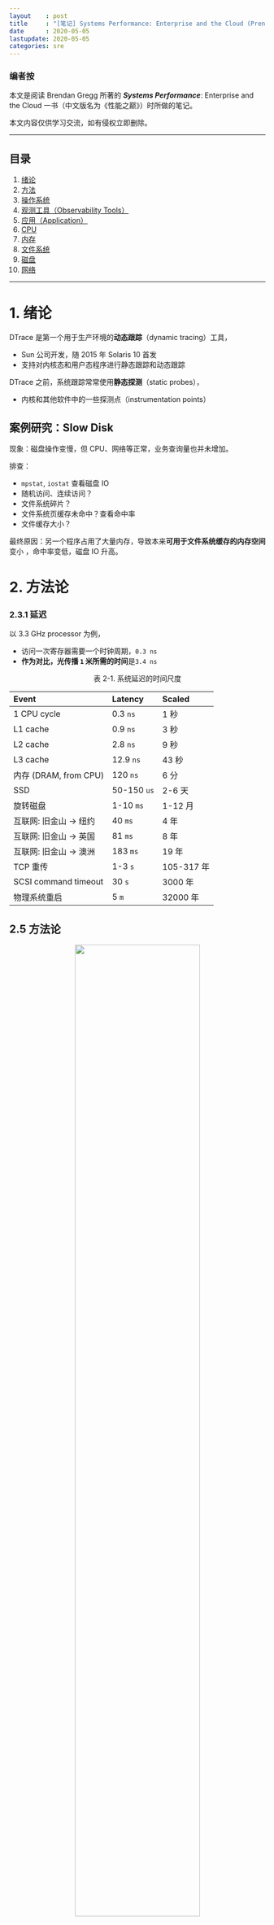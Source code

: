 ```yaml
---
layout    : post
title     : "[笔记] Systems Performance: Enterprise and the Cloud (Prentice Hall, 2013)"
date      : 2020-05-05
lastupdate: 2020-05-05
categories: sre
---
```


### 编者按

本文是阅读 Brendan Gregg 所著的 ***Systems Performance***: Enterprise and the
Cloud 一书（中文版名为《性能之巅》）时所做的笔记。

本文内容仅供学习交流，如有侵权立即删除。

----

## 目录

1. [绪论](#ch_1)
2. [方法](#ch_2)
3. [操作系统](#ch_3)
4. [观测工具（Observability Tools）](#ch_4)
5. [应用（Application）](#ch_5)
6. [CPU](#ch_6)
7. [内存](#ch_7)
8. [文件系统](#ch_8)
9. [磁盘](#ch_9)
10. [网络](#ch_10)

----

<a name="ch_1"></a>

# 1. 绪论

DTrace 是第一个用于生产环境的**动态跟踪**（dynamic tracing）工具，

* Sun 公司开发，随 2015 年 Solaris 10 首发
* 支持对内核态和用户态程序进行静态跟踪和动态跟踪

DTrace 之前，系统跟踪常常使用**静态探测**（static probes），

* 内核和其他软件中的一些探测点（instrumentation points）

## 案例研究：Slow Disk

现象：磁盘操作变慢，但 CPU、网络等正常，业务查询量也并未增加。

排查：

* `mpstat`, `iostat` 查看磁盘 IO
* 随机访问、连续访问？
* 文件系统碎片？
* 文件系统页缓存未命中？查看命中率
* 文件缓存大小？

最终原因：另一个程序占用了大量内存，导致本来**可用于文件系统缓存的内存空间**变小
，命中率变低，磁盘 IO 升高。

<a name="ch_2"></a>

# 2. 方法论

### 2.3.1 延迟

以 3.3 GHz processor 为例，

* 访问一次寄存器需要一个时钟周期，`0.3 ns`
* **作为对比，光传播 `1` 米所需的时间**是`3.4 ns`

<p align="center">表 2-1. 系统延迟的时间尺度</p>

| Event                       | Latency   | Scaled    |
|:----------------------------|:--------- |:----------|
| 1 CPU cycle                 | 0.3  `ns` | 1  秒     |
| L1 cache                    | 0.9  `ns` | 3  秒     |
| L2 cache                    | 2.8  `ns` | 9  秒     |
| L3 cache                    | 12.9 `ns` | 43 秒     |
| 内存 (DRAM, from CPU)       | 120  `ns` | 6  分     |
| SSD                         | 50-150 `us` | 2-6 天  |
| 旋转磁盘                    | 1-10 `ms` | 1-12 月   |
| 互联网: 旧金山 -> 纽约      | 40 `ms`   | 4  年     |
| 互联网: 旧金山 -> 英国      | 81 `ms`   | 8  年     |
| 互联网: 旧金山 -> 澳洲      | 183 `ms`  | 19 年     |
| TCP 重传                    | 1-3 `s`   | 105-317 年 |
| SCSI command timeout        | 30 `s`    | 3000 年   |
| 物理系统重启                | 5 `m`     | 32000 年  |

## 2.5 方法论

<p align="center"><img src="/assets/img/systems-performance/table-2-4.png" width="70%" height="70%"></p>

### 2.5.1 Streetlight Anti-Method

> 某天晚上，警察看到一个醉汉在路灯下找东西，他声称自己的钥匙丢了。警察帮忙找了
> 一会也没找到，然后问道：“你确定是丢在这里，路灯下面？”醉汉答：“不确定，但
> 这里光线最好。”

这就相当于**登到机器之后先执行 `top`**：并不是因为此时
`top` 是最优的，而是 暂时也想不到其他更好的工具。

### 2.5.9 USE（利用率/饱和度/错误数）

* 利用率（Utilization）: 例如，CPU 利用率 `90%`
* 饱和度（Saturation）: 用 **wait-queue length** 衡量，例如，CPU 的平均 `run-queue length` 是 4
* 错误数（Errors）: 例如网卡有 50 个丢包

对 CPU、内存、网络、存储等应用 USE 方法：
[**Linux Trouble Shooting Cheat Sheet**]({% link _posts/2020-05-05-linux-trouble-shooting-cheat-sheet.md %})
或原书附录 A。

<a name="ch_3"></a>

# 3. 操作系统

### 3.2.4 中断优先级（IPL）

> interrupt priority level (IPL) represents the priority of the currently active
> interrupt service routine.

<p align="center"><img src="/assets/img/systems-performance/3-5.png" width="60%" height="60%"></p>

**串行 I/O 的中断优先级很高**，因为它们的硬件缓存很小，很容易溢出。

### 3.2.5 进程

**从某种程度来说，进程像是一台虚拟的早期计算机**（a virtual early computer）：
里面只运行一个程序，并且这个程序有自己独立的

* 地址空间
* 文件描述符
* 线程
* 寄存器

<p align="center"><img src="/assets/img/systems-performance/3-8.png" width="50%" height="50%"></p>
<p align="center">图 3-8. Process environment</p>

### 3.2.10 文件系统

VFS (Virtual File System)是一套**内核接口**，在不同文件系统之上做了抽象；起源于
Sun Microsystem，最初目的是让 UNIX File System (UFS) 和 NFS 更容易共存。

<p align="center"><img src="/assets/img/systems-performance/3-12.png" width="50%" height="50%"></p>

上面的图中可以看出，VFS 统一了：

* 磁盘文件系统
* 网络文件系统
* 内存文件系统

下图是 storage-device-based file system 的调用路径：

<p align="center"><img src="/assets/img/systems-performance/3-13.png" width="50%" height="50%"></p>

<a name="ch_4"></a>

# 4. 观测工具（Observability Tools）

### 4.1.1 计数（counters）

系统级别工具：

* `vmstat`: 操作系统级别的虚拟和物理内存统计信息
* `mpstat`: per CPU 使用情况统计（mp: multi-processor?）
* `iostat`: per-disk I/O 统计, reported from the block device interface
* `netstat`: 网卡统计，TCP/IP 协议栈统计，某些 per-connection statistics
* `sar`: 各种杂七杂八的统计；can also archive them for historical reporting

这些工具有一个**使用惯例**：可以指定时间间隔（interval）和次数（count），例如

```shell
$ mpstat 1 3

11:19:50 AM  CPU    %usr   %nice    %sys %iowait    %irq   %soft  %steal  %guest %gnice   %idle
11:19:51 AM  all    0.00    0.00    1.00    0.00    0.00    0.00    0.00    0.00 0.00   99.00
11:19:52 AM  all    0.00    0.00    0.00    0.00    0.00    0.00    0.00    0.00 0.00  100.00
11:19:53 AM  all    0.00    0.00    0.00    0.00    0.00    0.26    0.00    0.00 0.00   99.74
Average:     all    0.00    0.00    0.34    0.00    0.00    0.08    0.00    0.00 0.00   99.58
```

进程级别工具：

* `ps`
* `top`
* **`pmap`**: 进程内存段（memory segments）信息及使用统计等等

一般来说，这几个工具都是**从 `/proc/` 下面读数据的**。

### 4.1.2 跟踪（tracing）

系统级别：

* `tcpdump`: 抓包
* `blktrace`: block I/O tracing (Linux)
* `DTrace`: tracing of kernel internals and the usage of any resource (not just network or block I/O), using static and dynamic tracing
* `SystemTap`: tracing of kernel internals and the usage of any resource, using static and dynamic tracing
* `perf`: Linux Performance Events, tracing static and dynamic probes

进程级别：

* `strace`: system call tracing for Linux-based systems
* `gdb`: a source-level debugger, commonly used on Linux-based systems

### 4.1.3 Profiling

系统及进程级别：

* `oprofile`: Linux system profiling
* `perf`: a Linux performance toolkit, which includes profiling subcommands
* `DTrace`: programmatic profiling, timer-based using its profile provider, and hardwareevent- based using its cpc provider
* `SystemTap`: programmatic profiling, timer-based using its timer tapset, and hardware-eventbased using its perf tapset
* `cachegrind`: from the valgrind toolkit, can profile hardware cache usage and be visualized using kcachegrind

### 4.1.4 监视（sar）

`sar`: **System Activity Reporter**（系统活动汇报器）, 源自 AT&T UNIX。

`sar(1)` 是一个多功能计数器，利用定期 `cron` 来记录系统计数器的状态：

```shell
$ sar 1 3
Linux 5.4.0-26-generic (ubuntu)         04/28/2020      _x86_64_        (4 CPU)

11:36:25 AM     CPU     %user     %nice   %system   %iowait    %steal     %idle
11:36:26 AM     all      0.00      0.00      0.25      0.00      0.00     99.75
11:36:27 AM     all      0.00      0.00      0.25      0.00      0.00     99.75
11:36:28 AM     all      0.00      0.00      0.25      0.00      0.00     99.75
Average:        all      0.00      0.00      0.25      0.00      0.00     99.75
```

其他工具：**`atop` (advanced top) 是一个更高级的系统和进程（system & proces）监视器**。

## 4.2 观测源（Observability Sources）

<p align="center">表 4-1. Observability Sources</p>

| Type | Source/Tool |
|:-----|:------------|
| per-process 计数器 | `/proc` |
| system-wide 计数器 | `/proc`, `/sys` |
| device driver & debug info | `/sys` |
| per-process tracing | `ptrace`, `uprobes` |
| CPU 性能计数器 | `perf_event` |
| Network tracing | `libpcap` |
| per-thread 延迟 | delay accounting |
| system-wide tracing | tracepoints, kprobes, `ftrace` |

### 4.2.1 `/proc`

`/proc` 是**内存文件系统**，不依赖磁盘：

* 目录树结构
* 通过文件系统相关的系统调用（`open/read/close`），将内核统计信息暴露给用户空间
* 大部分数据都是只读的

`top` 会**收集所有活跃进程（active processes）的 `/proc` 信息**，因此开销比较大，
这就是为什么有时候执行 `top` 命令，会看到排在第一位进程的就是它自己的原因。

`/proc` 中每个进程的信息：

```shell
$ ls -F /proc/4314/
arch_status      cpuset   loginuid    numa_maps      sched         status
attr/            cwd@     map_files/  oom_adj        schedstat     syscall
autogroup        environ  maps        oom_score      sessionid     task/
auxv             exe@     mem         oom_score_adj  setgroups     timers
cgroup           fd/      mountinfo   pagemap        smaps         timerslack_ns
clear_refs       fdinfo/  mounts      patch_state    smaps_rollup  uid_map
cmdline          gid_map  mountstats  personality    stack         wchan
comm             io       net/        projid_map     stat
coredump_filter  limits   ns/         root@          statm
```

* `limits`: 已生效的资源限制（in-effect resource limits）
* `maps`: 已映射的内存区域
* `sched`: CPU 调度器相关的信息
* `schedstat`: CPU **runtime, latency, and time slices**
* `smaps`: mapped memory regions with usage statistics
* `stat`: 进程状态和统计，包括 CPU 和内存使用量
* `statm`: 内存使用量，以 page 为单位
* `status`: stat and statm information, 人类可读格式
* `task`: directory of per-task statistics

Linux 对 `/proc` 进行了扩展，将一些操作系统级别的统计放到了顶层：

```shell
$ cd /proc; ls -Fd [a-z]*
acpi/      dma          kcore        misc          scsi/          tty/
asound/    driver/      keys         modules       self@          uptime
buddyinfo  execdomains  key-users    mounts@       slabinfo       version
bus/       fb           kmsg         mpt/          softirqs       version_signature
cgroups    filesystems  kpagecgroup  mtrr          stat           vmallocinfo
cmdline    fs/          kpagecount   net@          swaps          vmstat
consoles   interrupts   kpageflags   pagetypeinfo  sys/           zoneinfo
cpuinfo    iomem        loadavg      partitions    sysrq-trigger
crypto     ioports      locks        pressure/     sysvipc/
devices    irq/         mdstat       sched_debug   thread-self@
diskstats  kallsyms     meminfo      schedstat     timer_list
```

* `cpuinfo`: CPU 信息
* `diskstats`: disk I/O statistics for all disk devices
* `interrupts`: 硬中断信息
* `loadavg`: load averages
* `meminfo`: system memory usage breakdowns
* `net/dev`: network interface statistics
* `net/tcp`: **当前活跃的 TCP socket 信息**
* `schedstat`: system-wide CPU scheduler statistics
* `self`: 指向当前进程的链接，方便使用
* `slabinfo`: 内核 slab allocator 缓存统计信息
* `stat`: 内核和系统资源状态汇总：CPUs, disks, paging, swap, processes
* `zoneinfo`: memory zone information

更多信息见 `proc(5)` man page 和内核文档：`Documentation/filesystems/proc.txt`。

### 4.2.2. `/sys`

Linux 提供的 sysfs 文件系统，挂载在 `/sys`，提供内核统计信息。

与 `/proc` 的不同：

* `/proc` 源自 Unix，有非常长的演进历史，已经在顶层（`/proc/xxx`）添加了各种系统统计指标
* `/sys` 最初设计用于提供设备驱动信息，但后来进行了扩展，添加了很多其他类型的统计

例如，下面是 `CPU 0` 相关的 `/sys` 文件：

```shell
$ find /sys/devices/system/cpu/cpu0 -type f
/sys/devices/system/cpu/cpu0/crash_notes
/sys/devices/system/cpu/cpu0/cache/index0/type
/sys/devices/system/cpu/cpu0/cache/index0/level
/sys/devices/system/cpu/cpu0/cache/index0/physical_line_partition
/sys/devices/system/cpu/cpu0/cache/index0/number_of_sets
/sys/devices/system/cpu/cpu0/cache/index0/size
/sys/devices/system/cpu/cpu0/cache/index0/shared_cpu_map
[...]
```

其中和 CPU 的硬件缓存相关的文件：

```shell
$ grep . /sys/devices/system/cpu/cpu0/cache/index*/level
/sys/devices/system/cpu/cpu0/cache/index0/level:1
/sys/devices/system/cpu/cpu0/cache/index1/level:1
/sys/devices/system/cpu/cpu0/cache/index2/level:2
/sys/devices/system/cpu/cpu0/cache/index3/level:3

$ grep . /sys/devices/system/cpu/cpu0/cache/index*/size
/sys/devices/system/cpu/cpu0/cache/index0/size:32K
/sys/devices/system/cpu/cpu0/cache/index1/size:32K
/sys/devices/system/cpu/cpu0/cache/index2/size:256K
/sys/devices/system/cpu/cpu0/cache/index3/size:8192K
```

可以看到该 CPU 有：

1. 2 个 L1 cache，各 `32 KB`
1. 1 个 L2 cache，`256 KB`
1. 1 个 L3 cache，`8 MB`

#### 4.2.4. Delay Accounting

开启 `CONFIG_TASK_DELAY_ACCT` 后，Linux 会记录下列状态的延迟信息：

* **调度器延迟**（Scheduler latency）: waiting for a turn on-CPU
* **Block I/O**: waiting for a block I/O to complete
* **内存换出**（Swapping）: waiting for paging (memory pressure)
* **内存回收**（Memory reclaim）: waiting for the memory reclaim routine

技术上来时，调度器延迟的计算用的是 `/proc` 下面的 `/schedstat` 数据。

内核 `Documentation/accounting` 目录中有相关文档，`delay-accounting.txt`, and an
example consumer, `getdelays.c`:

```
$ ./getdelays -dp <pid>
```

### 4.2.6. 其他观测源

* CPU performance counters: 提供底层性能信息的**可编程硬件寄存器**（可以用 `perf`）
* Per-process tracing: `strace`, `ptrace`
* Kernel tracing: `perf`
* Network sniffing: `tcpdump`
* Process accounting: `atop`
* System calls

## 4.3 DTrace

## 4.4 SystemTap

SystemTap 与 DTrace 功能类似，是在 DTrace 移植到 Linux 之前开发的。

探测点称为 *probes*。

SystemTap 利用了其他内核基础设施：

* 静态探测：`tracepoints`
* 动态探测：`kprobes`
* 用户态探测：`uprobes`

These sources are also used by other tools (perf, LTTng).

## 4.5. perf

Linux Performance Events (LPE)。

<a name="ch_5"></a>

# 5. Applications

### 5.4.3 系统调用分析

```shell
$ strace -ttt -T -p 1884
1356982510.395542 close(3) = 0 <0.000267>
1356982510.396064 close(4) = 0 <0.000293>
1356982510.396617 ioctl(255, TIOCGPGRP, [1975]) = 0 <0.000019>
```

参数：

* `-ttt`: 打印时间戳，`us` 精度
* `-T`: 打印系统调用耗时（最后一列），单位秒
* `-p PID`: 进程 ID


`-c` 打印 summary：

```shell
$ strace -c -p 1884
^CProcess 1884 detached
% time seconds  usecs/call calls errors syscall
------ -------- ---------- ----- ------ -------
83.29  0.007994 9          911   455    wait4
14.41  0.001383 3          455          clone
0.85   0.000082 0          2275         ioctl
0.68   0.000065 0          910          close
0.63   0.000060 0          4551         rt_sigprocmask
0.15   0.000014 0          455          setpgid
0.00   0.000000 0          455          rt_sigreturn
0.00   0.000000 0          455          pipe
------ -------- ---------- ----- ------ -------
100.00 0.009598            10467 455    total
```

* `time`: 耗时百分比分布
* `seconds`: 总 system CPU time，单位秒
* `usecs/call`: 系统调用平均 system CPU time，单位 `us`
* `calls`: 系统调用次数
* `syscall`: 系统调用名

**`strace` 是有开销的**，看下面的例子：执行 `500` 万次 `1 KB` 的文件传输：

```
$ dd if=/dev/zero of=/dev/null bs=1k count=5000k
5120000+0 records in
5120000+0 records out
5242880000 bytes (5.2 GB) copied, 1.91247 s, 2.7 GB/s
```

加上 `strace` 之后，

```
$ strace -c dd if=/dev/zero of=/dev/null bs=1k count=5000k
5120000+0 records in
5120000+0 records out
5242880000 bytes (5.2 GB) copied, 140.722 s, 37.3 MB/s

% time seconds usecs/call calls errors syscall
------ ----------- ----------- --------- ------
51.46  0.008030 0         5120005 read
48.54  0.007574 0         5120003 write
...                       
0.00   0.000000 0         1       set_robust_list
------ ----------- ----------- --------- -----
100.00 0.015604 10240092 19 total
```

耗时从 `1.9s` 变成了 `140s`，**慢了 73 倍**。

<a name="ch_6"></a>

# 6. CPU

* CPI: cycles per instruction
* IPC: instructions per cycle

### 6.4.1 Hardware

**Microcode ROM**：快速将指令转换成电路信号（converts instructions to circuit signals）

<p align="center"><img src="/assets/img/systems-performance/6-6.png" width="60%" height="60%"></p>
<p align="center">图 6-6. CPU cache hierarchy</p>

* Level 1 instruction cache (I$)
* Level 1 data cache (D$)
* Translation lookaside buffer (TLB)
* Level 2 cache (E$)
* Level 3 cache (optional)

### 6.4.2 Software

Linux 的调度算法：

* `RT`：实时调度（real-time workloads）
    * 优先级范围：`0–99` (MAX_RT_PRIO–1)
    * 复杂度：`O(n)`
* `O(1)`：Linux 2.6 默认调度器
    * 复杂度：`O(1)`
* `CFS`：完全公平调度器（completely fair scheduling），`2.6.23` 默认
    * 用红黑树替换原来的 run queue
    * 查找更快

用户进程能够通过调用 `sched_setscheduler()` 来设置调度器策略（scheduler policy）。

* RT 支持：`SCHED_RR` 和 `SCHED_FIFO` 策略
* CFS 支持： `SCHED_NORMAL` 和 `SCHED_BATCH` 策略

调度策略：

* `RR`: SCHED_RR is round-robin scheduling
* `FIFO`: SCHED_FIFO is first-in first-out scheduling
* `NORMAL`: SCHED_NORMAL (previously known as SCHED_OTHER) is time-sharing
  scheduling and is the default for user processes. The scheduler dynamically
  adjusts priority based on the scheduling class. For O(1), the time slice
  duration is set based on the static priority: longer durations for
  higher-priority work. For CFS, the time slice is dynamic.
* `BATCH`: SCHED_BATCH is similar to SCHED_NORMAL, but with the expectation that
  the thread will be CPU-bound and should not be scheduled to interrupt other
  I/O-bound interactive work.

### 6.5.1. Tools Method

查看 CPU 相关信息的工具：

* `uptime`：启动时间、loadavg
* `vmstat`：查看 `idle` 列，小于 `10%` 可能就有问题
* `mpstat`：查看哪个 CPU 比较繁忙，identifying a possible thread scalability problem.
* `top`：哪个进程消耗了最多的 CPU 资源
* `pidstat`：将 CPU 消耗分解到用户时间和系统时间
* `perf/dtrace/stap/oprofile`：Profiling CPU
* `perf/cpustat`：测量 CPI

### 6.5.5. Cycle Analysis

利用 CPU performance counters (CPCs) 可以在 cycle 级别理解 CPU 利用率。例如，可
以看到时间是花在：

* Level 1, 2, or 3 cache misses
* memory I/O
* resource I/O
* floating-point operations or other activity

### 6.5.8. 调整进程优先级

`nice()` 系统调用。

* **nice 值越大，优先级越低**
* root 用户可以设置负值，表示高优先级

## 6.6. Analysis

### 6.6.1. uptime

`uptime` 除了打印启动时间，还打印 load average：

```
$ uptime
9:04pm up 268 day(s), 10:16, 2 users, load average: 7.76, 8.32, 8.60
```

最后三个数字分别是过去 1、5 和 15 分钟的 load average：

* 如果 load average 大于 CPU 数量，说明负载过高，某些线性处于 waiting 状态

举个例子：一个现代 64 核 CPU，其 load average 为 128。这表示平均来说，每个 CPU 上：

* 总有一个线程在执行
* 另有一个线程在等待 CPU 资源

**Linux load average 的计算**：

* 包括了磁盘 I/O 信息（处于不可中断状态的磁盘 I/O 任务的数量）
* load average 不再与 CPU 数量划等号

### 6.6.2. vmstat

```
$ vmstat 1
procs -----------memory---------- ---swap-- -----io---- -system-- ------cpu-----
 r  b   swpd   free   buff  cache   si   so    bi    bo   in   cs us sy id wa st
 1  0      0 12922340   6196 93628288    0    0     0     0 11715 22285  3  3 94  0  0
 3  0      0 12906672   6196 93628400    0    0     0   568 13844 27175  4  3 93  0  0
 2  0      0 12921580   6196 93628592    0    0     0  2136 15105 28475  4  3 92  0  0
 8  0      0 12886696   6196 93628976    0    0     0  1108 19115 37964  6  4 90  0  0
```

* `r`: run-queue length（可运行的线程总数）
* `us`: user-time
* `sy`: system-time (kernel)
* `id`: idle
* `wa`: wait I/O, which measures CPU idle when threads are blocked on disk I/O
* `st`: stolen (not shown in the output), which for virtualized environments shows CPU time spent servicing other tenants

`r` 表示的是所有 CPU 上可运行线程的总数，除了 `r` 之外，上面其他所有列都是所有
CPU 的一个平均值。

### 6.6.3. mpstat

多处理器统计工具（multiprocessor statistics tool），打印 per CPU 统计信息。

```
$ mpstat -P ALL 1

09:05:10 AM  CPU    %usr   %nice    %sys %iowait    %irq   %soft  %steal  %guest  %gnice   %idle
09:05:11 AM  all    0.00    0.00    0.25    0.00    0.00    0.25    0.00    0.00    0.00   99.49
09:05:11 AM    0    0.00    0.00    0.00    0.00    0.00    0.00    0.00    0.00    0.00  100.00
09:05:11 AM    1    0.00    0.00    0.00    0.00    0.00    1.00    0.00    0.00    0.00   99.00
09:05:11 AM    2    0.00    0.00    0.00    0.00    0.00    0.00    0.00    0.00    0.00  100.00
09:05:11 AM    3    0.00    0.00    1.03    0.00    0.00    0.00    0.00    0.00    0.00   98.97
...
```

`-P ALL` 选项打印每个 CPU 的统计。每列数据：

* `CPU`: logical CPU ID, or all for summary
* `%usr`: user-time
* `%nice`: user-time for processes with a nice’d priority
* `%sys`: system-time (kernel)
* `%iowait`: I/O wait
* `%irq`: 硬件中断
* `%soft`: 软件中断
* `%steal`: time spent servicing other tenants
* `%guest`: CPU time spent in guest virtual machines
* `%idle`: idle

排查网络丢包时，有时会关注其中的**硬中断**和**软中断**列。

### 6.6.4. sar

System Activity Reporter, sar(1).

* `-P ALL`：所有 CPU
* `-u`：打印 system-wide average only
* `-q`：includes run-queue size as runq-sz (`waiting` 和 `running` 状态的线程数量，和 `vmstat` 的 `r` 列一样) and load averages

### 6.6.5. ps

**Process Status** command, ps(1).

BSD 风格参数不带 `-`：

* `a`：list all users
* `u`：with extended user-oriented details
* `x`：include processes without a terminal

```
$ ps aux
USER         PID %CPU %MEM    VSZ   RSS TTY      STAT START   TIME COMMAND
root           1  0.0  0.2 168932 13124 ?        Ss   Apr26   0:20 /sbin/init auto noprompt
root           2  0.0  0.0      0     0 ?        S    Apr26   0:00 [kthreadd]
root           3  0.0  0.0      0     0 ?        I<   Apr26   0:00 [rcu_gp]
root           4  0.0  0.0      0     0 ?        I<   Apr26   0:00 [rcu_par_gp]
root           6  0.0  0.0      0     0 ?        I<   Apr26   0:00 [kworker/0:0H-kblockd]
```

UNIX 风格：

* `-e`：list every process
* `-f`：full details

```
$ ps -ef
UID          PID    PPID  C STIME TTY          TIME CMD
root           1       0  0 Apr26 ?        00:00:20 /sbin/init auto noprompt
root           2       0  0 Apr26 ?        00:00:00 [kthreadd]
root           3       2  0 Apr26 ?        00:00:00 [rcu_gp]
root           4       2  0 Apr26 ?        00:00:00 [rcu_par_gp]
root           6       2  0 Apr26 ?        00:00:00 [kworker/0:0H-kblockd]
```

`TIME` 和 `%CPU` 两列和 CPU 相关：

* `TIME`：进程**自启动以来消耗的所有 CPU 时间**（user + system），格式 `hours:minutes:seconds`。
* `%CPU`：进程在过去一秒内消耗的所有 CPU （usage）。单线程、CPU 密集型进程，这一
  列会显示 `100%`；两个线程、CPU 密集型会显示 `200%`。

### 6.6.6. top

`top` 是最常用的查看系统性能的工具，但要注意，`top` 本身也可能会消耗大量资源，因
为它要遍历 `/proc` 下面的文件，通过 `open/read/close` 等系统调用来获取它需要的数
据。

**由于 `top` 是对 `/proc` 进行快照（snapshot），因此它无法捕捉到生命周期非常短的进
程（shot-lived processes）**，例如 CI/CD 里面的某些 job。**`atop` 是 `top` 的增强
版**，利用了进程审计（process accounting），能捕捉生命周期非常短的进程。

### 6.6.8. pidstat

`pidstat(1)` 打印进程或线程的 CPU 使用率，默认只显示活跃进程：

```
$ pidstat 1
09:19:11 AM   UID       PID    %usr %system  %guest    %CPU   CPU  Command
09:19:12 AM     0      1525    4.00    0.00    0.00    4.00    28  dockerd
09:19:12 AM     0      1557    0.00    1.00    0.00    1.00    28  containerd
09:19:12 AM     0     16262    1.00    0.00    0.00    1.00    30  tmux
09:19:12 AM     0     82525    0.00    3.00    0.00    3.00    29  rsyslogd
09:19:12 AM     0     94684    0.00    1.00    0.00    1.00    30  kworker/30:1-events_power_efficient
...
```

* `-p ALL` 选项打印所有进程，包括活跃和空闲进程
* `-t` 打印 per thread 统计信息

### 6.6.9. time

`time(1)` 可用于测量程序的执行时间和 CPU 使用量。这个命令可能是操作系统提供的，
也可能是 shell 内置的（built-in）。

```
$ time cksum Fedora-16-x86_64-Live-Desktop.iso
560560652 633339904 Fedora-16-x86_64-Live-Desktop.iso

real 0m5.105s
user 0m2.810s
sys  0m0.300s

$ time cksum Fedora-16-x86_64-Live-Desktop.iso
560560652 633339904 Fedora-16-x86_64-Live-Desktop.iso

real 0m2.474s
user 0m2.340s
sys  0m0.130s
```

上面同一条命令执行了两次。

第一次执行花了 `5.1s`

* `usr` 部分：计算 checksum
* `sys` 部分：读取文件的系统调用（read）耗时
* 剩余 `5.1-2.8-0.3 = 2.0s`：可能是花在磁盘 I/O

第二次执行快了很多，因为文件被缓存了，介绍了磁盘 I/O 开销。

### 6.6.12. perf

<p align="center">表 6-8. perf 子命令</p>
<p align="center"><img src="/assets/img/systems-performance/table-6-8.png" width="70%" height="70%"></p>

#### System Profiling

Profiling 录制，会在当前目录生成一个 `perf.data` 文件：

* `-a`：all CPUs
* `-g`：with call stacks
* `-F 997`：sample at 997 Hz
* `sleep 10`：sample for `10s`

```
$ perf record -a -g -F 997 sleep 10
[ perf record: Woken up 44 times to write data ]
[ perf record: Captured and wrote 13.251 MB perf.data (~578952 samples) ]
```

分析（读取 `perf.data` 文件）：

* `--stdio`：直接打印，而不是交互式模式

```
$ perf report --stdio
[...]
    72.98% swapper [kernel.kallsyms] [k] native_safe_halt
           |
           --- native_safe_halt
               default_idle
               cpu_idle
    9.43% dd [kernel.kallsyms] [k] acpi_pm_read
           |
           --- acpi_pm_read
               ktime_get_ts
               |
               |--87.75%-- __delayacct_blkio_start
               |           io_schedule_timeout
               |           balance_dirty_pages_ratelimited_nr
```

#### stat

`perf stat` 在 **CPU 时钟周期**维度打印进程的统计信息。

```
$ perf stat gzip test.log

 Performance counter stats for 'gzip test.log':

          1.411368      task-clock (msec)         #    0.782 CPUs utilized
                 0      context-switches          #    0.000 K/sec
                 0      cpu-migrations            #    0.000 K/sec
               104      page-faults               #    0.074 M/sec
         3,227,785      cycles                    #    2.287 GHz
         1,818,096      stalled-cycles-frontend   #   56.33% frontend cycles idle
         3,543,315      instructions              #    1.10  insn per cycle
                                                  #    0.51  stalled cycles per insn
           606,245      branches                  #  429.544 M/sec
            24,343      branch-misses             #    4.02% of all branches

       0.001803835 seconds time elapsed
```

`-e` 指定具体的事件（events）：

```
$ perf list # list all events

$ perf stat -e instructions,cycles,L1-dcache-load-misses,LLC-load-misses gzip test.log

 Performance counter stats for 'gzip test.log':

         1,126,600      instructions              #    0.65  insn per cycle
         1,725,828      cycles
            20,414      L1-dcache-load-misses
             2,144      LLC-load-misses

       0.001142968 seconds time elapsed
```

注意其中的 `0.65 insn per cycle`，表示每个时钟周期执行 `0.65` 条命令（IPC）.

#### Software Tracing

`perf record -e` 可用来追踪内核调度器的活动。`perf list` 列出了可追踪点，其中包括

* software events
* tracepoint events (static probes)

```
$ perf list
context-switches OR cs [Software event]
cpu-migrations OR migrations [Software event]
...
```

下面的例子跟踪**应用程序离开 CPU 的事件**（`-e context-switches`），并记录其调用栈信息（`-g`）：

```
$ perf record -g -a -e context-switches sleep 10
[ perf record: Woken up 1 times to write data ]
[ perf record: Captured and wrote 1.387 MB perf.data (6239 samples) ]
```


```
$ perf report --stdio
#
# Children      Self  Command          Shared Object            Symbol
# ........  ........  ...............  .......................  ........................
#
    48.40%    48.40%  swapper          [kernel.kallsyms]        [k] schedule_idle
            |
            ---secondary_startup_64
               |
                --48.24%--start_secondary
                          cpu_startup_entry
                          do_idle
                          schedule_idle
                          schedule_idle

    48.40%     0.00%  swapper          [kernel.kallsyms]        [k] secondary_startup_64
            |
            ---secondary_startup_64
               |
                --48.24%--start_secondary
                          cpu_startup_entry
                          do_idle
                          schedule_idle
                          schedule_idle
```

### 6.6.14. Other Tools

其他 Linux CPU 性能工具：

* `oprofile`: the original CPU profiling tool by John Levon.
* `htop`
* `atop`
* `/proc/cpuinfo`
* `getdelays.c`: This is an example of delay accounting observability and includes CPU scheduler latency per process.
* `valgrind`: a memory debugging and profiling toolkit [6]. It contains callgrind, a tool to trace function calls and gather a call graph, which can be visualized using kcachegrind; and cachegrind for analysis of hardware cache usage by a given program.

## 6.7

### 6.7.1 Ad Hoc

下面的命令创建一个单线程、CPU `100%` 任务：

```
while :; do :; done &
```

### 6.7.2 SysBench

SysBench 自带了一个简单的 CPU benchmark 工具，**计算质数**：

```
$ sysbench --threads=8 --test=cpu --cpu-max-prime=100000 run

Running the test with following options:
Number of threads: 2
Initializing random number generator from current time

Prime numbers limit: 10000
Initializing worker threads...
Threads started!

CPU speed:
    events per second:  1434.64

General statistics:
    total time:                          10.0067s
    total number of events:              14359

Latency (ms):
         min:                                    1.11
         avg:                                    1.39
         max:                                   65.17
         95th percentile:                        1.52
         sum:                                19970.36

Threads fairness:
    events (avg/stddev):           7179.5000/437.50
    execution time (avg/stddev):   9.9852/0.00
```

### 6.8.2. 调度优先级和类别（class）

设置 nice 值（越大优先级越低）：

```
$ nice -n 19 command
```

### 6.8.4. 绑定 CPU

增加缓存和内存命中率：

```
$ taskset -pc 7-10 10790
pid 10790's current affinity list: 0-15
pid 10790's new affinity list: 7-10
```

### 6.8.5. 独占 CPU（Exclusive CPU Sets）

绑定 CPU 只是保证进程只会在某些 CPU 上执行，但这些 CPU 并不是被该进程独占的。

独占 CPU 需要 `cpuset`。下面的命令创建一个 exclusive cpu set：

```
$ mkdir /dev/cpuset
$ mount -t cpuset cpuset /dev/cpuset

$ cd /dev/cpuset
$ mkdir prodset          # 创建一个名为 "prodset" 的 cpuset

$ cd prodset
$ echo 7-10 > cpus       # 分配 CPUs 7-10
$ echo 1 > cpu_exclusive # 设置独占标记（exclusive）
$ echo 1159 > tasks      # 绑定进程号（PID）
```

<a name="ch_7"></a>

# 7. Memory

### 7.2.1. Virtual Memory

<p align="center"><img src="/assets/img/systems-performance/7-1.png" width="65%" height="65%"></p>
<p align="center">图 7-1. 进程虚拟内存</p>

### 7.2.3. Demand Paging

<p align="center"><img src="/assets/img/systems-performance/7-2.png" width="65%" height="65%"></p>
<p align="center">图 7-2. 缺页（page fault）示例</p>

虚拟内存中，页面（page）可能处于以下某种状态：

* A. **未分配**（Unallocated）
* B. **已分配，但未映射**（Allocated, but unmapped (unpopulated and not yet faulted)）
* C. **已分配，且已映射到内存**（Allocated, and mapped to main memory (RAM)）
* D. **已分配，且已映射到 swap 设备**（Allocated, and mapped to the physical swap device (disk)）

根据以上状态，定义两个术语：

* **Resident set size** (RSS，常驻内存)：`C` 状态的内存大小
* **Virtual memory size**：所有已分配区域之和（`B+C+D`）

### 7.2.5. Swapping（换出）

Swapping：将整个进程在主存（main memory）和物理swap设备或swap文件之间移动。

> This is the original Unix technique for managing main memory and
> is the origin of the term swap [Thompson 78].

**要换出一个进程，必须将其私有数据写到 swap 设备**，这包括 thread structures 和
进程堆（匿名数据）。从文件系统中读来的且未被修改过的数据，可以丢弃，下次需要时再
重新从文件系统读取。

进程被换出后，内核仍然能感知到它们，因为**进程的某些元数据是常驻内核内存（kernel
memory）的**。在进程换入时，内核会考虑：

* 线程优先级
* 等待磁盘时间（the time it was waiting on disk）
* 进程大小（the size of the process）

等待时间较长、体积比较小的进程会被优先换入。

**Swapping 会严重影响性能，因为被换出的进程在重新换入时需要大量磁盘 I/O**。
对于早期 Unix 机器，例如 PDP-11（maximum process size 64 KB），swapping 是比较有用的。

### 7.2.6. 用于文件系统缓存的内存

操作系统启动后内存使用量一直在增长是正常的，因为它会对文件系统进行缓存，提高读写
性能。

当应用程序需要大量内存时，内核会自动释放用于文件系统缓存的内存。

### 7.2.8. 内存分配器

虚拟内存子系统负责物理内存的多任务执行（multitasking of physical memory）。

在虚拟内存空间内，具体的内存分配和放置（allocation and placement）则是由分配器（
allocator）来完成的。这些分配器的实现方式包括：

* 用户态函数库（user-land libraries）
* 内核函数（kernel-based routines）

分配器向程序员提供非常简单的编程接口（例如 `malloc()`, `free()`），不同的分配器
性能差异可能很大。

## 7.3 Architecture

### 7.3.1 Hardware

<p align="center"><img src="/assets/img/systems-performance/7-3.png" width="60%" height="60%"></p>
<p align="center">图 7-3. 对称内存访问（UMA）示例</p>

<p align="center"><img src="/assets/img/systems-performance/7-4.png" width="60%" height="60%"></p>
<p align="center">图 7-4. 非对称内存访问（NUMA）示例</p>


#### DDR SDRAM（1996）

**Double Data Rate Synchronous Dynamic Random-Access Memory (DDR SDRAM).**

* double data rate：在时钟信号的上升和下降沿都会进行数据传输（the transfer of
  data on both the rise and fall of the clock signal）。
* synchronous：内存和 CPU 是同步操作（the memory being clocked synchronously with the CPUs）

<p align="center">表 7-1. DDR 带宽</p>
<p align="center"><img src="/assets/img/systems-performance/table-7-1.png" width="70%" height="70%"></p>

#### CPU Cache

* Level 1: usually split into a separate instruction cache and data cache
* Level 2: a cache for both instructions and data
* Level 3: another larger level of cache

#### MMU

<p align="center"><img src="/assets/img/systems-performance/7-5.png" width="75%" height="75%"></p>
<p align="center">图 7-5. 内存管理单元（MMU）</p>

### 7.3.2. Software

#### 释放内存

<p align="center"><img src="/assets/img/systems-performance/7-6.png" width="40%" height="40%"></p>
<p align="center">图 7-6. 释放内存</p>

方式：

* 空闲链表（Free list）: 一般每个 NUMA 节点一个链表。
* Reaping（收割）：也称为 shrinking，当可用内存降低到某个阈值时，内核模块和内核
  slab 分配器立即释放某些低优先级内存。

在 Linux 上，具体方式为：

* **页面缓存（Page cache）**: 这是文件系统缓存。配置参数 `swappiness`，在某个阈
  值倾向于释放页面缓存，而不是 swap 出去。
* **Swapping**：由 page-out daemon `kswapd` 完成。
* **OOM killer**：寻找可被牺牲的进程（`select_bad_process()`），然后干掉它（
  `oom_kill_process()`）。可能会在系统日志（`/var/log/messages`）中打印 `“Out of
  memory: Kill process”`。

`swappiness` 范围 `0-100`，默认值 `60`：

* 值越大，越倾向于 swap 方式
* 值越小，越倾向于直接释放页面缓存方式

### 7.3.3. Process Address Space

Linux allocators:

* kernel-level: slab and SLUB
* user-level: glibc

slab: Linux 2.2 ~ 2.6 default

* 管理固定大小的对象缓存，这些对象可被循环利用（manages caches of objects of a specific size, allowing them to be recycled）
* 无需页面分配过程，因此很快（quickly without the overhead of page allocation）
* 适合内核内存分配，因为内核经常使用固定大小的结构体（fixed-size structs）

SLUB: Linux 2.6+ default

* 比 slab 性能更好（improved over slab）

glibc，**为取得高性能，针对不同大小采用不同分配算法/策略**：

* 小对象：buddy algorithm
* 大对象：tree lookup
* 超级大对象：`mmap()`

### 7.4.1 Tools Method

检查下列方面：

* **页面扫描**（Page scanning）：持续的 page scanning (超过 `10s`) 是内存压力的征兆
    * `sar -B` 查看 `pgscan` 列
* Paging: The paging of memory 是内存不足的进一步征兆。
    * `vmstat` 查看 `si` 和 `so` 列（here, the term swapping means anonymous paging)
* 可用内存
    * `vmstat 1`：查看 `free` 列
* OOM killer
    * `/var/log/messages` 或 `dmesg` 中搜索 `“Out of memory”`
* 进程占用内存排序，包括物理内存（RSS）和虚拟内存
    * `top`：具体看哪一列可能略有差异，参考文档 `man top`
* 跟踪内存分配情况，搞清内存使用量的根本原因
    * dtrace/stap/perf

## 7.5 Analysis

<p align="center">表 7-4. 内存分析工具</p>

| 工具        | 简介   |
|:------------|:-------|
| `vmstat`      | 物理和虚拟内存统计信息 |
| `sar`      | 历史统计信息 |
| `slabtop`      | 内核 slab 分配器统计信息 |
| `ps`      | 进程状态（Process Status） |
| `top`      | 监控每个进程的内存使用情况 |
| `pmap`      | 进程地址空间统计信息 |
| `DTrace`      | 动态跟踪内存分配（allocating tracing） |

### 7.5.1. vmstat

Virtual Memory STATistics：系统内存监控状态的高层概览，包括当前的可用内存和
paging 统计：

```
$ vmstat 1
procs -----------memory---------- ---swap-- -----io---- -system-- ------cpu-----
 r  b   swpd   free   buff  cache   si   so    bi    bo   in   cs us sy id wa st
 1  0      0 5323620  39064 347756    0    0     7     3   24   32  0  0 100  0  0
 0  0      0 5323620  39064 347868    0    0     0     0  122  132  0  0 100  0  0
 0  0      0 5323620  39064 347868    0    0     0     0   95  128  0  0 100  0  0
 0  0      0 5323620  39064 347868    0    0     0     0  104  132  0  0 100  0  0
```

* `swpd`: amount of swapped-out memory
* `free`: free available memory
* `buff`: memory in the buffer cache
* `cache`：**页面缓存**（memory in the page cache）
* `si`：**换入的内存**（memory swapped in (paging)）
* `so`：**换出的内存**（memory swapped out (paging)）

`buffer` 和 `page caches` 将在第 8 章“文件系统”介绍。

如果 `si` 和 `so` 列的值持续非零，说明系统目前有内存压力，在持续地有页面换入换出
。可以用其他工具来定位哪些进程在消耗内存。

参数：

* `-S`：排序
* `-m`：以 MB 为单位显示

```
$ vmstat 1 -Sm
procs -----------memory---------- ---swap-- -----io---- -system-- ------cpu-----
 r  b   swpd   free   buff  cache   si   so    bi    bo   in   cs us sy id wa st
 0  0      0   5450     40    356    0    0     7     3   24   32  0  0 100  0  0
 0  0      0   5450     40    356    0    0     0     0   96  123  0  0 100  0  0
 0  0      0   5450     40    356    0    0     0     0   95  120  0  0 100  0  0
 0  0      0   5450     40    356    0    0     0     0   90  116  0  0 100  0  0
```

`-a` 将 page cache 的活跃和非活跃内存分开展示：

```
$ vmstat -a 1
procs -----------memory---------- ---swap-- -----io---- -system-- ------cpu-----
 r  b   swpd   free  inact active   si   so    bi    bo   in   cs us sy id wa st
 1  0      0 5321860 166760 399344    0    0     7     3   24   32  0  0 100  0  0
 0  0      0 5321948 166760 399504    0    0     0   892  141  143  0  0 100  0  0
 0  0      0 5321948 166760 399504    0    0     0     0   97  121  0  0 100  0  0
```

如果系统有持续的页面扫描（page scanning，`sr`）活动，说明内存有压力。可以通过其
他工具调查内存用在哪了。

### 7.5.2. sar

参数：

* `-B`: paging statistics
* `-H`: huge pages statistics
* `-r`: memory utilization
* `-R`: memory statistics
* `-S`: swap space statistics
* `-W`: swapping statistics

不同参数的输出中，每列的含义及其单位：

```
+-----+-------------+-------------------------------------------------------------------------------+------------+
|     | pgpgin/s    | page-ins                                                                      | KB/s       |
|     | pgpgout/s   | page-outs                                                                     | KB/s       |
|     | fault/s     | both major and minor faults                                                   | count/s    |
|     | majflt/s    | major faults                                                                  | count/s    |
| -B  | pgfree/s    | pages added to free list                                                      | count/s    |
|     | pgscank/s   | pages scanned by background page-out daemon (kswapd)                          | count/s    |
|     | pgscand/s   | direct page scans                                                             | count/s    |
|     | pgsteal/s   | page and swap cache reclaims                                                  | count/s    |
|     | %vmeff      | ratio of page steal/page scan, which shows page reclaim efficiency            | percent    |
+-----+-------------+-------------------------------------------------------------------------------+------------|
|     | hbhugfree   | free huge pages memory (large page size)                                      | KB         |
| -H  | hbhugeused  | used huge pages memory                                                        | KB         |
+-----+-------------+-------------------------------------------------------------------------------+------------|
|     | kbmemfree   | free memory                                                                   | KB         |
|     | kbmemused   | used memory (excluding the kernel)                                            | KB         |
|     | kbbuffers   | buffer cache size                                                             | KB         |
|     | kbcached    | page cache size                                                               | KB         |
| -r  | kbcommit    | main memory committed: an estimate of the amount needed to serve the current  | KB         |
|     |             | workload                                                                      |            |
|     | %commit     | main memory committed for current workload, estimate                          | percent    |
|     | kbactive    | active list memory size                                                       | KB         |
|     | kbinact     | inactive list memory size                                                     | KB         |
+-----+-------------+-------------------------------------------------------------------------------+------------|
|     | frpg/s      | memory pages freed; negative indicates allocations                            | pages/s    |
| -R  | bufpg/s     | buffer cache page additions (growth)                                          | pages/s    |
|     | campg/s     | page cache page additions (growth)                                            | pages/s    |
+-----+-------------+-------------------------------------------------------------------------------+------------+
|     | kbswpfree   | free swap space                                                               | KB         |
| -S  | kbswpused   | used swap space                                                               | KB         |
|     | kbswpcad    | cached swap space: this resides in both main memory and the swap device and   | KB         |
|     |             | so can be paged out without disk I/O                                          |            |
+-----+-------------+-------------------------------------------------------------------------------+------------+
|     | pswpin/s    | page-ins (Linux "swap-ins")                                                   | pages/s    |
| -W  | pswpout/s   | page-outs (Linux "swap-outs")                                                 | pages/s    |
+-----+-------------+-------------------------------------------------------------------------------+------------+
```

要深入理解这些字段，可以查看内核源码（`mm/`），尤其是 `mm/vmscan.c`。

`%vmeff` 衡量的是页面回收效率（page reclaim efficiency）：

* 值越大（高），表示回收速度越快，系统越健康；值越小（低）表示系统回收越慢，有问题
* man page 中说 `100%` 算高，`30%` 算低

### 7.5.3. slabtop

打印内核 slab 缓存使用信息：

* `-sc`：按 cache size 排序

```
$ slabtop -sc
 Active / Total Objects (% used)    : 543810 / 560981 (96.9%)
 Active / Total Slabs (% used)      : 11562 / 11562 (100.0%)
 Active / Total Caches (% used)     : 102 / 143 (71.3%)
 Active / Total Size (% used)       : 143821.87K / 149482.23K (96.2%)
 Minimum / Average / Maximum Object : 0.01K / 0.27K / 8.00K

  OBJS ACTIVE  USE OBJ SIZE  SLABS OBJ/SLAB CACHE SIZE NAME
 36305  35544  97%    0.59K    685       53     21920K inode_cache
 13369  12010  89%    1.07K    461       29     14752K ext4_inode_cache
103080 100524  97%    0.13K   1718       60     13744K kernfs_node_cache
 71274  65417  91%    0.19K   1697       42     13576K dentry
 12096  10238  84%    0.57K    216       56      6912K radix_tree_node
  1656   1648  99%    4.00K    207        8      6624K kmalloc-4k
```

这些信息来自 `/proc/slabinfo`，`vmstat -m` 也会打印相同信息。

### 7.5.5. ps

```
$ ps aux
```

`-o` specify output columns:

```
$ ps -eo
    PID %MEM    VSZ   RSS COMMAND
      1  0.1 167660 11484 systemd
      2  0.0      0     0 kthreadd
      3  0.0      0     0 rcu_gp
      4  0.0      0     0 rcu_par_gp
      6  0.0      0     0 kworker/0:0H-kblockd
      8  0.0      0     0 mm_percpu_wq
      9  0.0      0     0 ksoftirqd/0
     10  0.0      0     0 rcu_sched
```

### 7.5.6. top

```
$ top
top - 16:52:43 up  4:25,  2 users,  load average: 0.00, 0.01, 0.00
Tasks: 242 total,   1 running, 241 sleeping,   0 stopped,   0 zombie
%Cpu(s):  0.0 us,  0.1 sy,  0.0 ni, 99.9 id,  0.0 wa,  0.0 hi,  0.0 si,  0.0 st
MiB Mem :   5994.5 total,   5170.5 free,    435.5 used,    388.6 buff/cache
MiB Swap:   2048.0 total,   2048.0 free,      0.0 used.   5315.7 avail Mem

    PID USER      PR  NI    VIRT    RES    SHR S  %CPU  %MEM     TIME+ COMMAND
   1250 arthurc+  20   0   21052   6332   3268 S   0.3   0.1   0:06.65 tmux: server
      1 root      20   0  167660  11484   8356 S   0.0   0.2   0:03.04 systemd
      2 root      20   0       0      0      0 S   0.0   0.0   0:00.02 kthreadd
      3 root       0 -20       0      0      0 I   0.0   0.0   0:00.00 rcu_gp
```

### 7.5.8. pmap

列出进程的内存映射（memory mappings of a process）：

```
$ ps -xs $(pidof vim)
  UID     PID PENDING BLOCKED IGNORED    CAUGHT STAT TTY  TIME COMMAND
 1000    1041 0000000 8014a03 0001000 180000000 Ss   ?    0:00 /lib/systemd/systemd --user
 1000    1047 0000000 0000000 0001000 180000000 S    ?    0:00 (sd-pam)
 1000    1061 0000000 0000000 0001000 180004002 SNsl ?    0:00 /usr/libexec/tracker-miner-fs
 1000    1062 0000000 0000000 0380004 04b817efb S+   tty1 0:00 -bash
 1000    1077 0000000 0000000 0001000 180000a00 Ssl  ?    0:00 /usr/libexec/gvfsd
```

### 7.5.11. Other Tools

其他查看内存性能的工具：

* `free`: 可用内存信息，with buffer cache and page cache (see Chapter 8, File Systems).
* `dmesg`: 搜索 `“Out of memory”`
* `valgrind`: a performance analysis suite, including memcheck, a wrapper for user-level
  allocators for memory usage analysis including leak detection. This costs significant overhead;
  the manual advises that it can cause the target to run 20 to 30 times slower [3].
* `swapon`: to add and observe physical swap devices or files.
* `iostat`: If the swap device is a physical disk or slice, device I/O may be observable using
  iostat(1), which indicates that the system is paging.
* `perf`: investigate CPI, MMU/TSB events, and memory bus stall cycles from the
  CPU performance instrumentation counters. It also provides probes for page
  faults and several kernel memory (kmem) events.
* `/proc/zoneinfo`：memory zone 统计（NUMA）
* `/proc/buddyinfo`

### 7.6.1. 参数调优

可调参数见：`Documentation/sysctl/vm.txt`，可通过 `sysctl(8)` 调节。

### 7.6.4. Resource Controls

`ulimit`：设置内存和虚拟内存使用大小。

cgroups 内存子系统提供了更多控制：

* `memory.memsw.limit_in_bytes`：最大允许的内存和 swap 空间，单位 Byte
* `memory.limit_in_bytes`：最大允许的用户内存（user memory），包括文件缓存（file cache），单位 Byte
* `memory.swappiness`：和前面提到的 `vm.swappiness` 类似，但应用于 group 级别
* `memory.oom_control`：0 或 1，打开和关闭 OOM killer

<a name="ch_8"></a>

# 8. File Systems

研究应用的 I/O 性能时，文件系统的性能比磁盘的性能更重要。

文件系统通过 caching, buffering, and asynchronous I/O 技术避免了直接将磁盘暴露给应用。

### 8.2.1. 文件系统接口

<p align="center"><img src="/assets/img/systems-performance/8-1.png" width="65%" height="65%"></p>

### 8.2.2. 文件系统缓存（File System Cache）

<p align="center"><img src="/assets/img/systems-performance/8-2.png" width="65%" height="65%"></p>

### 8.3. Concepts

### 8.3.2. Caching

机器启动后，文件系统会将部分内存用作缓存（cache），以提升读写性能，该过程对应用
（applications）是透明的。

* caching：提升读性能
* buffering (in the cache)：提升写性能

<p align="center">表 8-1. 缓存类型</p>

| Cache                       | Example |
|:----------------------------|:--------- |
| Page cache | 操作系统的页面缓存 |
| 文件系统的主缓存（primary cache） | ZFS ARC |
| 文件系统的次级缓存（secondary cache）| ZFS L2ARC |
| 目录缓存 | 目录缓存，DNLC |
| inode 缓存 | inode 缓存 |
| 设备缓存 | ZFS vdev |
| 块设备缓存 | buffer cache |

### 8.3.6. Write-Back Caching（写缓存）

异步写过程：

1. 应用调用 `write()`，将执行过程交给内核
2. 数据从应用的地址空间（用户空间）复制到内核
3. `write` 系统调用完成，内核返回，将执行过程交回应用
4. 某个异步的内核任务将数据写到磁盘

文件系统也提供了同步写接口，等待写入磁盘后才返回。

### 8.3.8. Raw and Direct I/O

* 裸 I/O（Raw I/O）绕过（bypass）文件系统，直接写到设备上
* 直接 I/O（Direct I/O）仍然使用文件系统，但绕过（bypass）文件系统缓存

### 8.3.13. 文件系统操作耗时

Intel Xeon 2.4 GHz 多处理器：

<p align="center">表 8-2. 缓存类型</p>

| 操作                       | 平均耗时（`us`） |
|:---------------------------|:--------- |
| `open()`  | 2.2 |
| `close()`  | 0.7 |
| `read()  4KB   (cached)`  | 3.3 |
| `read()  128KB (cached)`  | 13.9 |
| `write() 4KB   (async)`  | 9.3 |
| `write() 128KB (async)`  | 55.2 |

可以看到，**写比读慢 `3` 倍左右**。

### 8.3.14. 特殊文件系统

用于特殊目的的文件系统，例如：

* 临时文件（`/tmp`）
* 内核设备文件（`/dev`）
* 系统统计（`/proc`）

### 8.4.1. 文件系统 I/O 栈

<p align="center"><img src="/assets/img/systems-performance/8-6.png" width="40%" height="40%"></p>

### 8.4.3. 文件系统缓存

<p align="center"><img src="/assets/img/systems-performance/8-10.png" width="60%" height="60%"></p>

#### 页面缓存（Page Cache）

**页面缓存的大小是动态的**，内存比较空闲的时候缓存会变大，内存紧张的时候会自动释
放一些缓存（见第 7 章的 `swapiness` 配置项）。

修改过的（dirty）页面会被异步地刷到磁盘。

触发异步刷的场景：

* 过了某个固定时间间隔（例如 30s）
* `sync()`, `fsync()`, or `msync()` 系统调用
* 脏页面过多（dirty_ratio）
* 页面缓存空间不足（No available pages in the page cache）

系统内存不足时，另一个内核线程 —— page-out daemon（`kswapd`，也叫 page scanner）
—— 也可能会调度脏页面写到磁盘的操作。

`kswapd` 和异步 flush 线程都是内核线性，在某些性能工具的输出中可以看到。

### 8.4.5. 文件系统类型

* Berkeley Fast File System (FFS)
* UFS: FFS was introduced in SunOS 1.0 in 1984 as UFS
* ext3/ext4
* ZFS: ZFS was developed by Sun Microsystems and released in 2005
* `btrfs`: B-tree file system (btrfs) is based on copy-on-write B-trees, by Oracle, 2014

### 8.4.6. Volumes and Pools

**最初的文件系统建立在单个磁盘（disk）或磁盘分区（disk partition）上**。

Volumes 和 pools 使得文件系统能够建立在多个磁盘上，并且支持不同的 RAID 策略（见第 9 章）。

**Volume 将多个磁盘抽象为一个虚拟磁盘**

* 如果文件系统是建立在多个完整磁盘上（而不是 slice或 partition），volume 能够
  **隔离 workload**，减少竞争导致的性能下降
* 一个 volume 只支持一种文件系统
* LVM：Logical Volume Manager

Pool 方式将多个磁盘作为一个池子，

* 同一个 pool 支持多个文件系统
* 文件系统和磁盘解耦
* 现代文件系统多采用这种方式，例如 ZFS 和 btrfs

<p align="center"><img src="/assets/img/systems-performance/8-13.png" width="70%" height="70%"></p>

### 8.5.2. Latency Analysis

<p align="center"><img src="/assets/img/systems-performance/8-14.png" width="70%" height="70%"></p>

## 8.6. Analysis

<p align="center">表 8-6. 文件系统相关工具</p>

| 工具                       | 简介 |
|:---------------------------|:--------- |
| `strace`  | debug 系统调用 |
| `DTrace`  | 动态跟踪文件系统操作和耗时 |
| `free`    | 缓存用量统计 |
| `top`     | 内存使用情况 |
| `vmstat`  | 虚拟内存情况 |
| `sar`     | 各种历史统计 |
| `slabtop` | 内核 slab 分配器统计 |
| `/proc/meminfo` | 各种文件系统和缓存统计 |

### 8.6.10. sar

```
$ sar -v 1

05:50:31 PM dentunusd   file-nr  inode-nr    pty-nr
05:50:32 PM     34510      2720     50212         4
05:50:33 PM     34510      2720     50212         4
05:50:34 PM     34510      2720     50212         4
05:50:35 PM     34510      2720     50212         4
```

* `dentunusd`：未使用的目录条目缓存（directory entry cache）的数量（即可用数量）
* `file-nr`：已使用的文件句柄（file handles）的数量
* `inode-nr`：已使用的 inode 数量

### 8.6.11. slabtop

`slabtop` 的输出中包含了一些文件系统缓存相关的信息：

```
$ slabtop -sc
 Active / Total Objects (% used)    : 543810 / 560981 (96.9%)
 Active / Total Slabs (% used)      : 11562 / 11562 (100.0%)
 Active / Total Caches (% used)     : 102 / 143 (71.3%)
 Active / Total Size (% used)       : 143821.87K / 149482.23K (96.2%)
 Minimum / Average / Maximum Object : 0.01K / 0.27K / 8.00K

  OBJS ACTIVE  USE OBJ SIZE  SLABS OBJ/SLAB CACHE SIZE NAME
 36305  35544  97%    0.59K    685       53     21920K inode_cache
 13369  12010  89%    1.07K    461       29     14752K ext4_inode_cache
103080 100524  97%    0.13K   1718       60     13744K kernfs_node_cache
 71274  65417  91%    0.19K   1697       42     13576K dentry
 12096  10238  84%    0.57K    216       56      6912K radix_tree_node
  1656   1648  99%    4.00K    207        8      6624K kmalloc-4k
```

上面部分是整体统计，下面部分是按类型统计：

* `dentry`: dentry cache（目录缓存）
* `inode_cache`: inode cache
* `ext3_inode_cache`: inode cache for ext3
* `ext4_inode_cache`: inode cache for ext4

能够看到每种类型的：

* `OBJS`：内存对象数量
* `ACTIVE`：活跃对象数量
* `USE`：使用率（`1 - USE` 应该是等待回收的比例）
* `OBJ SIZE`：对象大小
* `SLABS`：slab 数量
* `OBJ/SLAB`：平均每个 slab 的对象数量
* `CACHE SIZE`：缓存大小

### 8.6.14. /proc/meminfo

`/proc/meminfo` 提供了内存使用的分解视图，`free` 等工具会读取这个文件：

```
$ cat /proc/meminfo
MemTotal:        6138400 kB
MemFree:         5269392 kB
MemAvailable:    5431204 kB
Buffers:           46720 kB
Cached:           293448 kB
SwapCached:            0 kB
Active:           436036 kB
Inactive:         176372 kB
Active(anon):     272468 kB
...
```

* `Buffers`：buffer cache
* `Cached`：page cache

### 8.6.17. 其他工具

* `df(1)`: report file system usage and capacity statistics
* `mount(8)`: can show file system mounted options (static performance tuning)
* `inotify`: 一个监控（monitoring）文件系统事件的框架

### 8.7.1. Ad Hoc

* write: `dd if=/dev/zero of=file1 bs=1024k count=1k`
* read: `dd if=file1 of=/dev/null bs=1024k`

```
$ dd if=/dev/zero of=/dev/null bs=1024k count=10k
10240+0 records in
10240+0 records out
10737418240 bytes (11 GB, 10 GiB) copied, 0.625901 s, 17.2 GB/s
```

### 8.7.2. Micro-Benchmark Tools

benchmark 工具：

* Bonnie
* Bonnie++ 
* iozone 
* tiobench
* SysBench
* fio
* FileBench

```
$ fio --runtime=60 --time_based --clocksource=clock_gettime --name=randread --numjobs=1 \
  --rw=randread --random_distribution=pareto:0.9 --bs=8k --size=5g --filename=fio.tmp
```

### 8.7.3. Cache Flushing（清除缓存）

在 benchmarking 的时候，需要清除缓存。

命令：

* 清除 pagecache: `echo 1 > /proc/sys/vm/drop_caches`
* 清除 dentries and inodes: `echo 2 > /proc/sys/vm/drop_caches`
* 清除 pagecache, dentries and inodes: `echo 3 > /proc/sys/vm/drop_caches`

更多信息见内核文档 `Documentation/sysctl/vm.txt`。

<a name="ch_9"></a>

# 9. Disk

### 9.3.2. Time Scales

<p align="center">表 9-1. 磁盘事件耗时</p>

| 事件                       | 耗时     | 相对值 |
|:---------------------------|:---------|:-------|
| 磁盘缓存命中 | `< 100 us` | 1 秒 |
| Flash 内存读 | `100~1000 us`（small~large I/O） | 1~10 秒 |
| 旋转磁盘顺序读 | `~1 ms` | 10 秒 |
| 旋转磁盘随机读（7200 转） | `~8 ms` | 1.3 分 |
| 旋转磁盘随机读（slow, queueing） | `> 10 ms` | 1.7 分 |
| 旋转磁盘随机读（dozens in queue） | `> 100 ms` | 17 分 |
| 最坏情况下的虚拟磁盘 I/O（硬件控制器、RAID-5、queueing、随机 I/O） | `> 1000 ms` | 2.8 小时 |

### 9.4.2. 磁盘接口类型

* SCSI（Small Computer System Interface）

    * 一种并行传输总线（parallel transport bus）
    * using multiple electrical connectors to transport bits in parallel

* SAS（Serial Attached SCSI）

    * high-speed point-to-point transport, avoiding the
    * 避免了 SCSI 的总线竞争问题（bus contention）

* SATA（Serial ATA）

    * 避免了 SCSI 的总线竞争问题（bus contention）

### 9.4.3. Storage Types

常见架构：

* disk devices
* RAID
* storage arrays
* network-attached storage (NAS)

### 9.4.4. 磁盘 IO 栈

<p align="center"><img src="/assets/img/systems-performance/9-6.png" width="60%" height="60%"></p>
<p align="center">图 9-6. 常规磁盘 I/O 栈</p>

<p align="center"><img src="/assets/img/systems-performance/9-7.png" width="60%" height="60%"></p>
<p align="center">图 9-7. Linux 块层（block layer）</p>

elevator seeking algorithm：

* reduce rotation disk head travel (sorting of pending I/O based on their location)
* 合并 I/O（merge and coalesce I/O）

## 9.6. Analysis

<p align="center">表 9-5. 磁盘事件耗时</p>

| 工具                       | 简介 |
|:---------------------------|:---------|
| `iostat`   | 各种磁盘统计 |
| `sar`      | 磁盘历史数据统计 |
| `pidstat`, `iotop` | 进程级别的磁盘统计 |
| `blktrace` | 磁盘 I/O 事件跟踪 |
| `DTrace`   | 自定义静态和动态跟踪 |
| `MegaCli`  | LSI 控制器统计 |
| `smartctl` | 磁盘控制器统计 |

### 9.6.1. iostat

`iostat` 打印 per-disk I/O 信息，这通常是排查磁盘问题时执行的第一个命令。

这些信息由内核维护，因此 `iostat` 的开销比较低（读取内核文件开销）。

```
$ iostat
Linux 5.4.15-1.el7.elrepo.x86_64 (node01)         04/30/2020      _x86_64_        (32 CPU)

avg-cpu:  %user   %nice %system %iowait  %steal   %idle
           0.40    0.00    0.25    0.00    0.00   99.35

Device:            tps    kB_read/s    kB_wrtn/s    kB_read    kB_wrtn
sda              14.34         1.25       299.90    6991174 1675623268
sdb               4.91         1.19       547.29    6633823 3057875140
dm-0             14.76         0.78       299.89    4330262 1675603983
dm-1              0.01         0.15         0.00     859688          0
dm-2              5.05         0.67       542.39    3746849 3030523741
dm-3              0.05         0.32         4.90    1774477   27351398
```

`tps`: transactions per second (IOPS)

参数：

* `-c`：打印 CPU 信息
* `-d`：打印 disk 信息
* `-k`：单位 KB
* `-m`：单位 MB
* `-p`：包含 per-partition 统计信息
* `-t`：打印时间戳
* `-x`：打印扩展信息
* `-z`：不打印 zero-activity 信息

```
$ iostat -dkxz 1

Device:  rrqm/s   wrqm/s    r/s     w/s  rkB/s   wkB/s avgrq-sz avgqu-sz   await r_await w_await  svctm  %util
sda        0.00     0.43   0.02   14.32   1.25  299.91    41.99     0.00    0.07    3.09    0.06   0.06   0.09
sdb        0.00     0.24   0.08    4.82   1.19  547.34   223.60     0.00    0.17    1.18    0.15   0.36   0.18
dm-0       0.00     0.00   0.01   14.75   0.77  299.90    40.75     0.00    0.06    5.71    0.05   0.06   0.09
dm-1       0.00     0.00   0.01    0.00   0.15    0.00    52.07     0.00    0.15    0.15    0.00   0.15   0.00
dm-2       0.00     0.00   0.03    5.02   0.67  542.45   215.24     0.00    0.17    3.13    0.15   0.35   0.18
dm-3       0.00     0.00   0.01    0.05   0.32    4.90   190.25     0.00    0.08    0.31    0.05   0.63   0.00

Device:  rrqm/s   wrqm/s    r/s     w/s  rkB/s   wkB/s avgrq-sz avgqu-sz   await r_await w_await  svctm  %util
sda        0.00     0.00   0.00    6.00   0.00  788.00   262.67     0.00    0.17    0.00    0.17   0.33   0.20
dm-0       0.00     0.00   0.00    6.00   0.00  788.00   262.67     0.00    0.00    0.00    0.00   0.33   0.20

Device:  rrqm/s   wrqm/s    r/s     w/s  rkB/s   wkB/s avgrq-sz avgqu-sz   await r_await w_await  svctm  %util

Device:  rrqm/s   wrqm/s    r/s     w/s  rkB/s   wkB/s avgrq-sz avgqu-sz   await r_await w_await  svctm  %util
sda        0.00     0.00   0.00    7.00   0.00  868.00   248.00     0.00    0.00    0.00    0.00   0.43   0.30
dm-0       0.00     0.00   0.00    7.00   0.00  868.00   248.00     0.00    0.00    0.00    0.00   0.43   0.30
...
```

* `rrqm/s`: 驱动请求队列里**每秒合并**（merged）的读请求（placed on driver request queue and merged）
* `wrqm/s`: 驱动请求队列里每秒合并（merged）的写请求
* `r/s`: 每秒**发送到磁盘设备**的读请求（issued to the disk device）
* `w/s`: 每秒发送到磁盘设备的写请求
* `avgrq-sz`: 平均请求大小，单位：扇区（512 bytes）
* `avgqu-sz`: 平均请求数量，包括在驱动请求队列中等待的，以及设备上活跃的请求（active on the device）
* `await`: **平均 I/O 响应时间**，包括在队列等待的时间，以及设备的 I/O 响应时间，单位 `ms`
* `r_await`: same as await, but for reads only (ms)
* `w_await`: same as await, but for writes only (ms)
* `svctm`: 平均（计算出的）设备 I/O 响应时间，这一列将来会删除
* `%util`: **磁盘忙于处理 I/O 请求的时间百分比**（利用率）

说明：

* `rrqm/s` 和 `wrqm/s` 非零表明有**持续的请求合并**，能够提升性能。这个指标也
  **表明有大量顺序操作**（顺序读、顺序写）
* `r/s` 和 `w/s` 是**真实发送到设备**的请求数量
* 由于 `avgrq-sz` 是**合并之后的平均请求大小**，因此这个值
    * 较小时（`< 16 sectors`）：**暗示有大量的随机 I/O 请求**，因为它们无法被合并
    * 较大时：**暗示有 large I/O，或是合并之后的顺序请求**（是否是顺序请求可参考`rrqm/s`、`wrqms/`）
* **`await` 是最重要的性能指标**
    * 如果是异步写模式，`w_await` 指标参考价值不大
* `%util` 是资源利用率和容量规划会用到的指标
    * 但注意，这只是一个衡量磁盘繁忙程度（non-idle time）的指标，对物理设备来说
      会比较有意义，但对虚拟设备来说参考价值可能不大
    * 虚拟设备的性能可用 IOPS (`r/s` + `w/s`) 和 throughput (`rkB/s` + `wkB/s`)
      来衡量

```
$ iostat -dkxzt -p ALL 1

04/30/2020 09:11:36 AM
Device:  rrqm/s  wrqm/s    r/s    w/s  rkB/s    wkB/s avgrq-sz avgqu-sz  await r_await w_await  svctm  %util
sda        0.00    0.43   0.02  14.32   1.25   299.92    41.99     0.00   0.07    3.09    0.06   0.06   0.09
sda1       0.00    0.00   0.00   0.00   0.12     0.00   132.68     0.00   0.37    0.37    0.15   0.27   0.00
sda2       0.00    0.43   0.02  14.32   0.96   299.91    41.97     0.00   0.07    3.21    0.06   0.06   0.09
sdb        0.00    0.24   0.08   4.83   1.19   547.44   223.60     0.00   0.17    1.18    0.15   0.36   0.18
dm-0       0.00    0.00   0.01  14.75   0.77   299.91    40.75     0.00   0.06    5.71    0.05   0.06   0.09
dm-1       0.00    0.00   0.01   0.00   0.15     0.00    52.07     0.00   0.15    0.15    0.00   0.15   0.00
dm-2       0.00    0.00   0.03   5.02   0.67   542.54   215.24     0.00   0.17    3.13    0.15   0.35   0.18
dm-3       0.00    0.00   0.01   0.05   0.32     4.90   190.25     0.00   0.08    0.31    0.05   0.63   0.00

04/30/2020 09:11:37 AM
Device:  rrqm/s  wrqm/s    r/s    w/s  rkB/s    wkB/s avgrq-sz avgqu-sz  await r_await w_await  svctm  %util
sda        0.00    0.00   0.00   6.00   0.00   792.00   264.00     0.00   0.00    0.00    0.00   0.17   0.10
sda2       0.00    0.00   0.00   6.00   0.00   792.00   264.00     0.00   0.17    0.00    0.17   0.17   0.10
dm-0       0.00    0.00   0.00   6.00   0.00   792.00   264.00     0.00   0.00    0.00    0.00   0.17   0.10
```

参数：

* `-p ALL` 打印 per-partition 统计信息

### 9.6.2. sar

`-d` 打印磁盘统计信息：

```
$ sar -d 1
Linux 5.4.0-26-generic (ubuntu)         04/30/2020      _x86_64_        (4 CPU)

09:22:09 AM       DEV     tps   rkB/s  wkB/s   dkB/s   areq-sz    aqu-sz     await     %util
09:22:10 AM    dev7-0    0.00    0.00   0.00    0.00      0.00      0.00      0.00      0.00
09:22:10 AM    dev7-1    0.00    0.00   0.00    0.00      0.00      0.00      0.00      0.00
09:22:10 AM    dev7-2    0.00    0.00   0.00    0.00      0.00      0.00      0.00      0.00
09:22:10 AM    dev7-3    0.00    0.00   0.00    0.00      0.00      0.00      0.00      0.00
09:22:10 AM    dev7-4    0.00    0.00   0.00    0.00      0.00      0.00      0.00      0.00
09:22:10 AM    dev7-5    0.00    0.00   0.00    0.00      0.00      0.00      0.00      0.00
09:22:10 AM    dev7-6    0.00    0.00   0.00    0.00      0.00      0.00      0.00      0.00
09:22:10 AM   dev11-0    0.00    0.00   0.00    0.00      0.00      0.00      0.00      0.00
09:22:10 AM   dev11-1    0.00    0.00   0.00    0.00      0.00      0.00      0.00      0.00
09:22:10 AM    dev8-0    0.00    0.00   0.00    0.00      0.00      0.00      0.00      0.00

09:22:10 AM       DEV     tps   rkB/s  wkB/s   dkB/s   areq-sz    aqu-sz     await     %util
09:22:11 AM    dev7-0    0.00    0.00   0.00    0.00      0.00      0.00      0.00      0.00
09:22:11 AM    dev7-1    0.00    0.00   0.00    0.00      0.00      0.00      0.00      0.00
09:22:11 AM    dev7-2    0.00    0.00   0.00    0.00      0.00      0.00      0.00      0.00
...
```

* `tps`: device data transfers per second
* `rd_sec/s`, `wr_sec/s`: read and write sectors (512 bytes) per second

### 9.6.3. pidstat

`-d` 打印每个进程的磁盘 I/O 信息：

```
$ pidstat -d 1

09:27:44 AM   UID       PID   kB_rd/s   kB_wr/s kB_ccwr/s  Command
09:27:46 AM     0       783      0.00     11.65      0.00  systemd-journal
09:27:46 AM     0      1523      0.00      3.88      0.00  metricbeat
09:27:46 AM     0     69595      0.00      3.88      0.00  kubelet

09:27:46 AM   UID       PID   kB_rd/s   kB_wr/s kB_ccwr/s  Command
09:27:47 AM     0       783      0.00     24.00      0.00  systemd-journal
09:27:47 AM     0      1523      0.00      4.00      0.00  metricbeat
```

* `kB_ccwr/s`：**每秒取消的写大小**（例如，在 flush 之前被 overwrite 了），单位 KB

只有 root 用户能打印所有进程的磁盘 I/O 信息，这些数据是从 `/proc/<pid>/io` 里读
取的。

### 9.6.6. perf

perf 事件：

```
$ perf list | grep block:
  block:block_bio_backmerge                          [Tracepoint event]
  block:block_bio_bounce                             [Tracepoint event]
  block:block_bio_complete                           [Tracepoint event]
  block:block_bio_frontmerge                         [Tracepoint event]
  block:block_bio_queue                              [Tracepoint event]
  block:block_bio_remap                              [Tracepoint event]
  block:block_dirty_buffer                           [Tracepoint event]
  block:block_getrq                                  [Tracepoint event]
  block:block_plug                                   [Tracepoint event]
  block:block_rq_complete                            [Tracepoint event]
  block:block_rq_insert                              [Tracepoint event]
  block:block_rq_issue                               [Tracepoint event]
  block:block_rq_remap                               [Tracepoint event]
  block:block_rq_requeue                             [Tracepoint event]
  block:block_sleeprq                                [Tracepoint event]
  block:block_split                                  [Tracepoint event]
  block:block_touch_buffer                           [Tracepoint event]
  block:block_unplug                                 [Tracepoint event]
```

跟踪块设备读请求：

```
$ perf record -age block:block_rq_issue sleep 10
[ perf record: Woken up 4 times to write data ]
[ perf record: Captured and wrote 0.817 MB perf.data (~35717 samples) ]

$ perf report | more
[...]
  100.00% tar [kernel.kallsyms] [k] blk_peek_request
          |
          --- blk_peek_request
              do_virtblk_request
              blk_queue_bio
              generic_make_request
              submit_bio
              submit_bh
             |
             |--100.00%-- bh_submit_read
             |            ext4_ext_find_extent
             |            ext4_ext_map_blocks
             |            system_call
             |            __getdents64
```

### 9.6.7. iotop

默认 `5s` 输出一次，单位是字节：

```
$ sudo iotop
Total DISK READ:         0.00 B/s | Total DISK WRITE:         0.00 B/s
Current DISK READ:       0.00 B/s | Current DISK WRITE:       0.00 B/s
    TID  PRIO  USER     DISK READ  DISK WRITE  SWAPIN     IO>    COMMAND
   7262 be/4 root        0.00 B/s    0.00 B/s  0.00 %  0.01 % [kworker/u128:0-events_power_efficient]
      1 be/4 root        0.00 B/s    0.00 B/s  0.00 %  0.00 % init auto noprompt
      2 be/4 root        0.00 B/s    0.00 B/s  0.00 %  0.00 % [kthreadd]
      3 be/0 root        0.00 B/s    0.00 B/s  0.00 %  0.00 % [rcu_gp]
      4 be/0 root        0.00 B/s    0.00 B/s  0.00 %  0.00 % [rcu_par_gp]
      6 be/0 root        0.00 B/s    0.00 B/s  0.00 %  0.00 % [kworker/0:0H-kblockd]
      8 be/0 root        0.00 B/s    0.00 B/s  0.00 %  0.00 % [mm_percpu_wq]
      9 be/4 root        0.00 B/s    0.00 B/s  0.00 %  0.00 % [ksoftirqd/0]
```

参数：

* `-a`：累计 I/O，而不是平均 I/O
* `-o`：只显示在执行 I/O 任务的进程
* `-b`：batch 模式，provide a rolling output (no screen clear)

下面的例子 5s 打印一次，只显示活跃 I/O 进程：

```
$ iotop -bod5
Total DISK READ :       0.00 B/s | Total DISK WRITE :       0.00 B/s
Actual DISK READ:       0.00 B/s | Actual DISK WRITE:       0.00 B/s
   TID  PRIO  USER     DISK READ  DISK WRITE  SWAPIN      IO    COMMAND

Total DISK READ :       0.00 B/s | Total DISK WRITE :     215.68 K/s
Actual DISK READ:       0.00 B/s | Actual DISK WRITE:       4.09 M/s
   TID  PRIO  USER     DISK READ  DISK WRITE  SWAPIN      IO    COMMAND
  3659 be/4 root        0.00 B/s   32.16 K/s  0.00 %  0.02 % dockerd -H unix://
 59689 be/4 root        0.00 B/s    0.00 B/s  0.00 %  0.01 % [kworker/u130:0-xfs-cil/dm-0]
 47819 be/4 root        0.00 B/s   14.90 K/s  0.00 %  0.01 % dockerd -H unix://
 69883 be/4 root        0.00 B/s    4.71 K/s  0.00 %  0.00 % kubelet --cni-bin-dir=/opt/cni/bin
```

### 9.6.9. blktrace

`blktrace(8)` 是一套跟踪基础设施，

* 内核跟踪模块， 缓存（buffer）数据 (which was later moved to tracepoints)
* 给用户空间工具用的控制和汇报机制：这些工具包括
    * `blktrace(8)`：内核跟踪，获取原始跟踪数据
    * `blkparse(1)`：解析跟踪数据
    * `btrace(8)`：调用 `blktrace` 和 `blkparse`，与二者等价，但命令更短

```
$ sudo blktrace -d /dev/sda -o - | blkparse -i -
  8,0    3        1     0.000000000  7111  A  WM 1052736 + 8 <- (8,5) 64
  8,0    3        2     0.000001483  7111  Q  WM 1052736 + 8 [kworker/u128:1]
  8,0    3        3     0.000008698  7111  G  WM 1052736 + 8 [kworker/u128:1]
  8,0    3        4     0.000009741  7111  P   N [kworker/u128:1]
^CCPU2 (8,0):
 Reads Queued:           0,        0KiB  Writes Queued:           6,       24KiB
 Read Dispatches:        0,        0KiB  Write Dispatches:        2,       24KiB
 Reads Requeued:         0               Writes Requeued:         0
 Reads Completed:        0,        0KiB  Writes Completed:        2,       24KiB
 Read Merges:            0,        0KiB  Write Merges:            4,       16KiB
 Read depth:             0               Write depth:            12
 IO unplugs:             1               Timer unplugs:           0
CPU3 (8,0):
 ...
 IO unplugs:             1               Timer unplugs:           4

Total (8,0):
 Reads Queued:           0,        0KiB  Writes Queued:          46,      196KiB
 Read Dispatches:        0,        0KiB  Write Dispatches:       38,      196KiB
 Reads Requeued:         0               Writes Requeued:         0
 Reads Completed:        0,        0KiB  Writes Completed:       38,      196KiB
 Read Merges:            0,        0KiB  Write Merges:            8,       32KiB
 IO unplugs:             2               Timer unplugs:           4

Throughput (R/W): 0KiB/s / 33KiB/s
Events (8,0): 264 entries
Skips: 0 forward (0 -   0.0%)
```

每列的含义：

1. Device major, minor number
2. CPU ID
3. Sequence number
4. Action time, in seconds
5. Process ID
6. Action identifier (see below)
7. RWBS description: may include R (read), W (write), D (block discard), B (barrier operation), S (synchronous)

可以用 `-f` 指定显示哪些列。

最后一列数据表示的意思因 action 而异。例如 `184773879 + 8 [cksum]` 表示：

* 块地址 184773879 处的 I/O
* 大小为 8 (sectors)
* 来自名为 chsum 的进程

#### Action Identifiers

来自 `blkparse(1)` man page:

```
A IO was remapped to a different device
B IO bounced
C IO completion
D IO issued to driver
F IO front merged with request on queue
G Get request
I IO inserted onto request queue
M IO back merged with request on queue
P Plug request
Q IO handled by request queue code
S Sleep request
T Unplug due to timeout
U Unplug request
X Split
```

#### Action Filtering

blktrace(8) 和 btrace(8) 可以过滤事件类型。
例如，只跟踪 D actions (I/O issued), use the filter option -a issue:

```
$ sudo btrace -a issue /dev/sda
  8,0    1        1     0.000000000   373  D  WM 1052736   + 8 [kworker/1:1H]
  8,0    1        2     0.000136747   373  D  WM 1052752   + 8 [kworker/1:1H]
  8,0    1        3     0.000175394   373  D   W 1249512   + 8 [kworker/1:1H]
  8,0    1        5     0.000243063   373  D  WM 126881808 + 8 [kworker/1:1H]
  8,0    1        8     0.000352939   373  D  WM 152050152 + 8 [kworker/1:1H]
```

其他 filters 见 `blktrace(8)` man page，例如

* trace only reads (-a read)
* trace only writes (-a write)
* synchronous operations (-a sync)

### 9.6.11. smartctl

一些现代设备提供 SMART (Self-Monitoring, Analysis and Reporting Technology) 数据
，其中包含了很多健康信息。

`smartctl(8)` 能显示此类信息：

```
$ sudo smartctl --all /dev/sda
smartctl 7.1 2019-12-30 r5022 [x86_64-linux-5.4.0-26-generic] (local build)
Copyright (C) 2002-19, Bruce Allen, Christian Franke, www.smartmontools.org

=== START OF INFORMATION SECTION ===
Vendor:               VMware,
Product:              VMware Virtual S
Revision:             1.0
User Capacity:        85,899,345,920 bytes [85.8 GB]
Logical block size:   512 bytes
Rotation Rate:        Solid State Device
Device type:          disk
Local Time is:        Thu Apr 30 09:49:51 2020 CST
SMART support is:     Unavailable - device lacks SMART capability.

=== START OF READ SMART DATA SECTION ===
Current Drive Temperature:     0 C
Drive Trip Temperature:        0 C

Error Counter logging not supported

Device does not support Self Test logging
```

Accessing the first disk in a virtual RAID device, using `-d megaraid,0`：

```
$ smartctl --all -d megaraid,0 /dev/sdb
```

## 9.7. Experimentation

### 9.7.1. Ad Hoc

`dd(1)`：device-to-device copy。

```
$ sudo dd if=/dev/sda1 of=/dev/null bs=1024k count=1k
512+0 records in
512+0 records out
536870912 bytes (537 MB, 512 MiB) copied, 2.57553 s, 208 MB/s
```

### 9.7.3. Micro-Benchmark Tools

磁盘 benchmark 工具 `hdparm(8)`：

* `-T`：tests cached reads
* `-t`：tests disk device reads

```
$ sudo hdparm -Tt /dev/sda

/dev/sda:
 Timing cached reads:   13376 MB in  1.99 seconds = 6708.47 MB/sec
 Timing buffered disk reads: 588 MB in  3.01 seconds = 195.50 MB/sec
```

可以看到缓存是否命中对性能影响非常大。

## 9.8. Tuning

### 9.8.1. Operating System Tunables

These include ionice(1), resource controls, and kernel tunable parameters.

#### ionice

`ionice` 为一个进程设置 I/O scheduling class and priority。

scheduling classes：

* `0`, none: no class specified, so the kernel will pick a default—best effort, with a priority based on the process nice value.
* `1`, real-time: highest-priority access to the disk. If misused, this can starve other processes (just like the RT CPU scheduling class).
* `2`, best effort: default scheduling class, supporting priorities 0–7, with 0 the highest.
* `3`, idle: disk I/O allowed only after a grace period of disk idleness.

Here is example usage:

```
$ ionice -c 3 -p 1623
```

This puts process ID 1623 in the idle I/O scheduling class. This may be desirable for long-running
backup jobs, so that they are less likely to interfere with the production workload.

#### Tunable Parameters

* `/sys/block/sda/queue/scheduler`：设置 I/O scheduler policy，可选
    * noop
    * deadline
    * an (anticipatory)
    * cfq

<a name="ch_10"></a>

# 10. Network

### 10.3.5 Latency

<p align="center">表 10-1. 不同距离的 Ping 延迟</p>

| From   | To                | Via | Latency   | Scaled    |
|:-------|:------------------|:----|:--------- |:----------|
| Localhost | localhost      | kernel | 0.05 `ms` | 1 秒     |
| Host | host (same subnet)  | 10 GbE | 0.2 `ms` | 4 秒     |
| Host | host (same subnet)  |  1 GbE | 0.6 `ms` | 11 秒     |
| Host | host (same subnet)  |  WiFi | 3 `ms` | 1 分钟     |
| San Francisco | New York  |  Internet | 40 `ms` | 13 分钟     |
| San Francisco | UK  |  Internet | 81 `ms` | 27 分钟     |
| San Francisco | Australia  |  Internet | 183 `ms` | 1 小时     |

### 10.4.1 Protocols

Congestion Control: Reno and Tahoe

These algorithms for congestion control were first implemented in 4.3BSD:

* Reno: triple duplicate ACKs trigger: halving of the congestion window, halving of the slowstart
  threshold, fast retransmit, and fast recovery
* Tahoe: triple duplicate ACKs trigger: fast retransmit, halving the slow-start threshold,
  congestion window set to one maximum segment size (MSS), and slow-start state
  Some operating systems (e.g., Linux and Oracle Solaris 11) allow the algorithm to be selected as
  part of system tuning. Newer algorithms that have been developed for TCP include Vegas, New Reno,
  and Hybla.

#### Nagle

This algorithm [RFC 896] reduces the number of small packets on the network by delaying their
transmission to allow more data to arrive and coalesce. This delays packets only if there is data in the
pipeline and delays are already being encountered.

#### SACK and FACK

The TCP selective acknowledgment (SACK) algorithm allows the receiver to inform the sender that
it received a noncontiguous block of data. Without this, a packet drop would eventually cause the
entire send window to be retransmitted, to preserve a sequential acknowledgment scheme. This harms
TCP performance and is avoided by most modern operating systems that support SACK.

SACK has been extended by forward acknowledgments (FACK), which are supported in Linux by
default. FACKs track additional state and better regulate the amount of outstanding data in the
network, improving overall performance [Mathis 96].

### 10.4.3 Software

<p align="center"><img src="/assets/img/systems-performance/10-7.png" width="50%" height="50%"></p>
<p align="center">图 10-7. Generic network IP stack</p>

## 10.6. Analysis

### 10.6.1. netstat

参数：

* 默认：列出所有 connected sockets
* `-a`：所有 sockets
* `-s`：网络栈统计
* `-i`：网络接口（网卡）统计
* `-r`：打印路由表（route table）

```
$ netstat -i ens33
Kernel Interface table
Iface      MTU    RX-OK RX-ERR RX-DRP RX-OVR    TX-OK TX-ERR TX-DRP TX-OVR Flg
ens33     1500   160329      0      0 0        211868      0      0      0 BMRU
lo       65536     1571      0      0 0          1571      0      0      0 LRU
```

### 10.6.2. sar

参数：

* `-n DEV`: 网络接口统计
* `-n EDEV`: 网络接口错误（errors）
* `-n IP`: IP 统计
* `-n EIP`: IP 错误统计
* `-n TCP`: TCP 统计
* `-n ETCP`: TCP 错误统计
* `-n SOCK`: socket 使用情况

<p align="center"><img src="/assets/img/systems-performance/table-10-5.png" width="70%" height="70%"></p>

```
$ sar -n TCP 1

10:31:56 AM  active/s passive/s    iseg/s    oseg/s
10:31:57 AM      0.00      0.00      0.99      0.99
10:31:58 AM      0.00      0.00      1.00      1.00
10:31:59 AM      0.00      0.00      1.00      1.00
10:32:00 AM      0.00      0.00      1.00      1.00
```

只看 eth0 的统计:

```
$ sar -n DEV 1 | awk '/eth0/'
10:34:30 AM      eth0      3.00      0.00      0.20      0.00      0.00      0.00      3.00
10:34:31 AM      eth0      5.00      0.00      0.38      0.00      0.00      0.00      4.00
10:34:32 AM      eth0      3.00      0.00      0.20      0.00      0.00      0.00      3.00
```

### 10.6.8. traceroute

### 10.6.15. perf

类型：

* skb tracepoints：用于 socket buffer events
* net tracepoints：网络设备

```
perf list | egrep "skb:|net:"
  net:napi_gro_frags_entry                           [Tracepoint event]
  net:napi_gro_frags_exit                            [Tracepoint event]
  net:napi_gro_receive_entry                         [Tracepoint event]
  net:napi_gro_receive_exit                          [Tracepoint event]
  net:net_dev_queue                                  [Tracepoint event]
  net:net_dev_start_xmit                             [Tracepoint event]
  net:net_dev_xmit                                   [Tracepoint event]
  net:net_dev_xmit_timeout                           [Tracepoint event]
  net:netif_receive_skb                              [Tracepoint event]
  net:netif_receive_skb_entry                        [Tracepoint event]
  net:netif_receive_skb_exit                         [Tracepoint event]
  net:netif_receive_skb_list_entry                   [Tracepoint event]
  net:netif_receive_skb_list_exit                    [Tracepoint event]
  net:netif_rx                                       [Tracepoint event]
  net:netif_rx_entry                                 [Tracepoint event]
  net:netif_rx_exit                                  [Tracepoint event]
  net:netif_rx_ni_entry                              [Tracepoint event]
  net:netif_rx_ni_exit                               [Tracepoint event]
  skb:consume_skb                                    [Tracepoint event]
  skb:kfree_skb                                      [Tracepoint event]
  skb:skb_copy_datagram_iovec                        [Tracepoint event]
```

例子：动态跟踪内核函数 `tcp_sendmsg()`，打印调用栈 (stack traces)：

```
$ perf probe --add='tcp_sendmsg'
Added new event:
  probe:tcp_sendmsg    (on tcp_sendmsg)

You can now use it in all perf tools, such as:

        perf record -e probe:tcp_sendmsg -aR sleep 1

$ perf record -e probe:tcp_sendmsg -aR -g sleep 5
[ perf record: Woken up 1 times to write data ]
[ perf record: Captured and wrote 0.707 MB perf.data (107 samples) ]
```

```
$ perf report --stdio

# Children      Self  Trace output
# ........  ........  ..................
#
   100.00%   100.00%  (ffffffff817e5640)
            |
            |--76.64%--runtime.goexit
            |          |
            |          |--73.83%--k8s.io/apimachinery/pkg/watch.(*StreamWatcher).receive
            |          |          k8s.io/client-go/rest/watch.(*Decoder).Decode
            |          |          k8s.io/apimachinery/pkg/runtime/serializer/streaming.(*decoder).Decode
            |          |          k8s.io/apimachinery/pkg/util/framer.(*lengthDelimitedFrameReader).Read
            |          |          io.ReadAtLeast
            |          |          net.(*conn).Write
            |          |          net.(*netFD).Write
            |          |          internal/poll.(*FD).Write
...
#
# (Tip: To see list of saved events and attributes: perf evlist -v)
#
```

### 10.6.16. Other Tools

* `strace(1)`：跟踪 socket 相关的系统调用，（注意：开销很大）
* `lsof(8)`：列出给定进程的所有已打开文件，其中有详细的 socket 信息
* `ss(8)`：socket 统计
* `nfsstat(8)`: NFS server and client statistics
* `iftop(8)`：网卡实时流量统计，按 host（IP 地址）分类（网络嗅探器 sniffer）
* `/proc/net`：包含很多网络相关的文件

### 10.7.1. iperf
